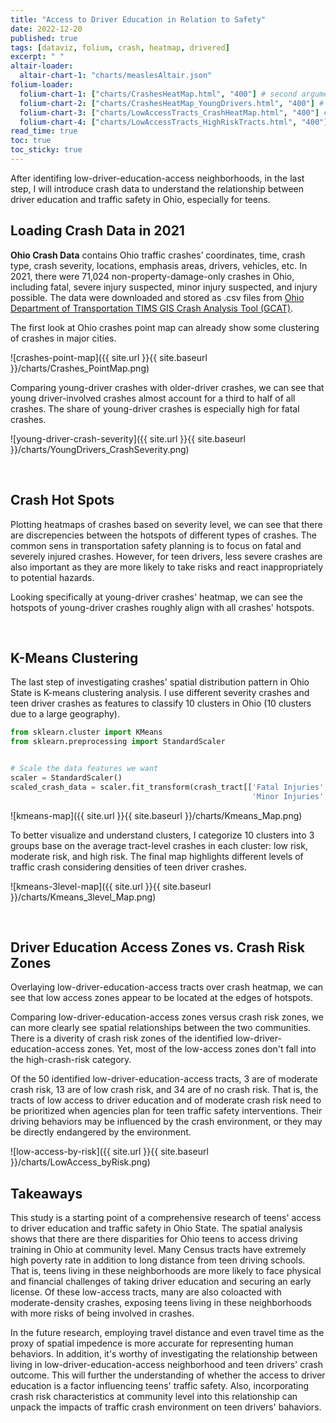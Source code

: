 ```yaml
---
title: "Access to Driver Education in Relation to Safety"
date: 2022-12-20
published: true
tags: [dataviz, folium, crash, heatmap, drivered]
excerpt: " "
altair-loader:
  altair-chart-1: "charts/measlesAltair.json"
folium-loader:
  folium-chart-1: ["charts/CrashesHeatMap.html", "400"] # second argument is the height
  folium-chart-2: ["charts/CrashesHeatMap_YoungDrivers.html", "400"] # second argument is the height
  folium-chart-3: ["charts/LowAccessTracts_CrashHeatMap.html", "400"] # second argument is the height
  folium-chart-4: ["charts/LowAccessTracts_HighRiskTracts.html", "400"] # second argument is the height
read_time: true
toc: true
toc_sticky: true
---
```


After identifing low-driver-education-access neighborhoods, in the last step, I will introduce crash data to understand the relationship between driver education and traffic safety in Ohio, especially for teens.

## Loading Crash Data in 2021

**Ohio Crash Data** contains Ohio traffic crashes’ coordinates, time, crash type, crash severity, locations, emphasis areas, drivers, vehicles, etc. In 2021, there were 71,024 non-property-damage-only crashes in Ohio, including fatal, severe injury suspected, minor injury suspected, and injury possible. The data were downloaded and stored as .csv files from [Ohio Department of Transportation TIMS GIS Crash Analysis Tool (GCAT)](https://gis.dot.state.oh.us/tims/CrashAnalytics/Search_).

The first look at Ohio crashes point map can already show some clustering of crashes in major cities.

![crashes-point-map]({{ site.url }}{{ site.baseurl }}/charts/Crashes_PointMap.png)

Comparing young-driver crashes with older-driver crashes, we can see that young driver-involved crashes almost account for a third to half of all crashes. The share of young-driver crashes is especially high for fatal crashes.

![young-driver-crash-severity]({{ site.url }}{{ site.baseurl }}/charts/YoungDrivers_CrashSeverity.png)


<br/>

## Crash Hot Spots


Plotting heatmaps of crashes based on severity level, we can see that there are discrepencies between the hotspots of different types of crashes. The common sens in transportation safety planning is to focus on fatal and severely injured crashes. However, for teen drivers, less severe crashes are also important as they are more likely to take risks and react inappropriately to potential hazards.

<div id="folium-chart-1"></div>

Looking specifically at young-driver crashes' heatmap, we can see the hotspots of young-driver crashes roughly align with all crashes' hotspots.

<div id="folium-chart-2"></div>


<br/>


## K-Means Clustering

The last step of investigating crashes' spatial distribution pattern in Ohio State is K-means clustering analysis. I use different severity crashes and teen driver crashes as features to classify 10 clusters in Ohio (10 clusters due to a large geography).

```python
from sklearn.cluster import KMeans
from sklearn.preprocessing import StandardScaler


# Scale the data features we want
scaler = StandardScaler()
scaled_crash_data = scaler.fit_transform(crash_tract[['Fatal Injuries', 'Severe Injuries', 
                                                      'Minor Injuries', 'Possible Injuries', 'Young Drivers']])
```

![kmeans-map]({{ site.url }}{{ site.baseurl }}/charts/Kmeans_Map.png)

To better visualize and understand clusters, I categorize 10 clusters into 3 groups base on the average tract-level crashes in each cluster: low risk, moderate risk, and high risk. The final map highlights different levels of traffic crash considering densities of teen driver crashes.


![kmeans-3level-map]({{ site.url }}{{ site.baseurl }}/charts/Kmeans_3level_Map.png)



<br/>


## Driver Education Access Zones vs. Crash Risk Zones

Overlaying low-driver-education-access tracts over crash heatmap, we can see that low access zones appear to be located at the edges of hotspots.

<div id="folium-chart-3"></div>

Comparing low-driver-education-access  zones versus crash risk zones, we can more clearly see spatial relationships between the two communities. There is a diverity of crash risk zones of the identified low-driver-education-access zones. Yet, most of the low-access zones don't fall into the high-crash-risk category.

<div id="folium-chart-4"></div>

Of the 50 identified low-driver-education-access tracts, 3 are of moderate crash risk, 13 are of low crash risk, and 34 are of no crash risk. That is, the tracts of low access to driver education and of moderate crash risk need to be prioritized when agencies plan for teen traffic safety interventions. Their driving behaviors may be influenced by the crash environment, or they may be directly endangered by the environment.


![low-access-by-risk]({{ site.url }}{{ site.baseurl }}/charts/LowAccess_byRisk.png)


## Takeaways

This study is a starting point of a comprehensive research of teens' access to driver education and traffic safety in Ohio State. The spatial analysis shows that there are there disparities for Ohio teens to access driving training in Ohio at community level. Many Census tracts have extremely high poverty rate in addition to long distance from teen driving schools. That is, teens living in these neighborhoods are more likely to face physical and financial challenges of taking driver education and securing an early license. Of these low-access tracts, many are also coloacted with moderate-density crashes, exposing teens living in these neighborhoods with more risks of being involved in crashes. 

In the future research, employing travel distance and even travel time as the proxy of spatial impedence is more accurate for representing human behaviors. In addition, it's worthy of investigating the relationship between living in low-driver-education-access neighborhood and teen drivers' crash outcome. This will further the understanding of whether the access to driver education is a factor influencing teens' traffic safety. Also, incorporating crash risk characteristics at community level into this relationship can unpack the impacts of traffic crash environment on teen drivers' bahaviors. 





